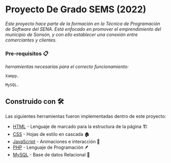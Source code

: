 # Proyecto De Grado SEMS (2022)

_Este proyecto hace parte de la formación en la Técnica de Programación de Software del SENA. Está enfocado en promover el emprendimiento del municipio de Sonsón, y con ello establecer una conexión entre comerciantes y clientes._


### Pre-requisitos 📋

_herramientas necesarias para el correcto funcionamiento:_

```
Xampp.
```

```
MySQL.
```

## Construido con 🛠️

Las siguientes herramientas fueron implementadas dentro de este proyecto:

* [HTML](https://www.java.com/es/) - Lenguaje de marcado para la estructura de la página 🏗️
* [CSS](https://lenguajecss.com/) - Hojas de estilo en cascada 🏚️
* [JavaScript](https://www.javascript.com/) - Animaciones e interacción 🏫
* [PHP](https://www.php.net/) - Lenguaje de Programación 🪶
* [MySQL](https://www.mysql.com/) - Base de datos Relacional :dolphin:
